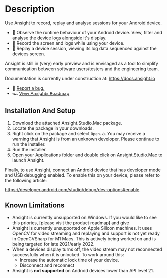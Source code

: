 # Description
Use Ansight to record, replay and analyse sessions for your Android device.

 * 👀 Observe the runtime behaviour of your Android device. View, filter and analyse the device logs alongside it's display.
 * 🎥 Record the screen and logs while using your device.
 * 📼 Replay a device session, viewing its log data sequenced against the devices screen.

Ansight is still in (very) early preview and is envisaged as a tool to simplify communication between software users/testers and the engineering team.

Documentation is currently under construction at: https://docs.ansight.io

* 🐛 [Report a bug.](https://github.com/Ansight/ansight.feedback/issues/new)
* 🏎 [View Ansights Roadmap](https://github.com/Ansight/ansight.feedback/discussions/categories/roadmap)

## Installation And Setup

 1. Download the attached Ansight.Studio.Mac package.
 2. Locate the package in your downloads.
 3. Right click on the package and select `Open`.
   a. You may receive a warning that Ansight is from an unknown developer. Please continue to run the installer.
 4. Run the installer.
 5. Open your Applications folder and double click on Ansight.Studio.Mac to launch Ansight. 

Finally, to use Ansight, connect an Android device that has developer mode and USB debugging enabled. To enable this on your device, please refer to the following article:

https://developer.android.com/studio/debug/dev-options#enable

## Known Limitations

 * Ansight is currently unsupported on Windows. If you would like to see this priories, [please visit the product roadmap] and give
 * Ansight is currently unsupported on Apple Silicon machines. It uses OpenCV for video streaming and replaying and support is not yet ready in OpenCVSharp for M1 Macs. This is actively being worked on and is being targeted for late 2021/early 2022.
 * When a devices display turns off, the video stream may not reconnected successfully when it is unlocked. To work around this:
   * Increase the automatic lock time of your device.
   * Disconnect and reconnect
 * Ansight is **not supported** on Android devices lower than API level 21.
